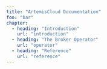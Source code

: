 ```yaml
---
title: "ArtemisCloud Documentation"
foo: "bar"
chapter:
  - heading: "Introduction"
    url: "introduction"
  - heading: "The Broker Operator"
    url: "operator"
  - heading: "Reference"
    url: "reference"
---
```


